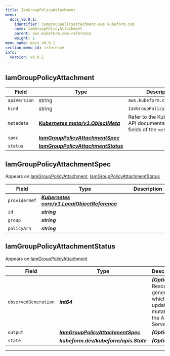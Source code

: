 ```yaml
---
title: IamGroupPolicyAttachment
menu:
  docs_v0.0.1:
    identifier: iamgrouppolicyattachment-aws.kubeform.com
    name: IamGroupPolicyAttachment
    parent: aws.kubeform.com-reference
    weight: 1
menu_name: docs_v0.0.1
section_menu_id: reference
info:
  version: v0.0.1
---
```


## IamGroupPolicyAttachment
| Field | Type | Description |
| ------ | ----- | ----------- |
| `apiVersion` | string | `aws.kubeform.com/v1alpha1` |
|    `kind` | string | `IamGroupPolicyAttachment` |
| `metadata` | ***[Kubernetes meta/v1.ObjectMeta](https://kubernetes.io/docs/reference/generated/kubernetes-api/v1.13/#objectmeta-v1-meta)***|Refer to the Kubernetes API documentation for the fields of the `metadata` field.|
| `spec` | ***[IamGroupPolicyAttachmentSpec](#iamgrouppolicyattachmentspec)***||
| `status` | ***[IamGroupPolicyAttachmentStatus](#iamgrouppolicyattachmentstatus)***||
## IamGroupPolicyAttachmentSpec

Appears on:[IamGroupPolicyAttachment](#iamgrouppolicyattachment), [IamGroupPolicyAttachmentStatus](#iamgrouppolicyattachmentstatus)

| Field | Type | Description |
| ------ | ----- | ----------- |
| `providerRef` | ***[Kubernetes core/v1.LocalObjectReference](https://kubernetes.io/docs/reference/generated/kubernetes-api/v1.13/#localobjectreference-v1-core)***||
| `id` | ***string***||
| `group` | ***string***||
| `policyArn` | ***string***||
## IamGroupPolicyAttachmentStatus

Appears on:[IamGroupPolicyAttachment](#iamgrouppolicyattachment)

| Field | Type | Description |
| ------ | ----- | ----------- |
| `observedGeneration` | ***int64***| ***(Optional)*** Resource generation, which is updated on mutation by the API Server.|
| `output` | ***[IamGroupPolicyAttachmentSpec](#iamgrouppolicyattachmentspec)***| ***(Optional)*** |
| `state` | ***kubeform.dev/kubeform/apis.State***| ***(Optional)*** |
---
